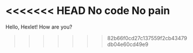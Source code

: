 <<<<<<< HEAD
No code No pain
=======
Hello, Hexlet!  How are you?
>>>>>>> 82b66f0cd27c137559f2cb43479db04e60cd49e9
